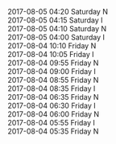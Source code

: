 2017-08-05 04:20 Saturday  N  
2017-08-05 04:15 Saturday  I  
2017-08-05 04:10 Saturday  N  
2017-08-05 04:00 Saturday  I  
2017-08-04 10:10 Friday  N  
2017-08-04 10:05 Friday  I  
2017-08-04 09:55 Friday  N  
2017-08-04 09:00 Friday  I  
2017-08-04 08:55 Friday  N  
2017-08-04 08:35 Friday  I  
2017-08-04 06:35 Friday  N  
2017-08-04 06:30 Friday  I  
2017-08-04 06:00 Friday  N  
2017-08-04 05:55 Friday  I  
2017-08-04 05:35 Friday  N  
